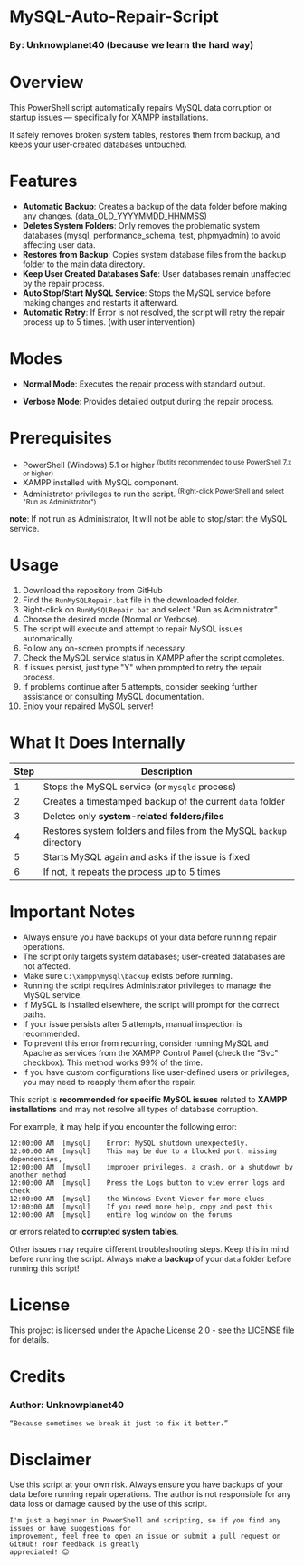 # MySQL-Auto-Repair-Script
### By: **Unknowplanet40** (because we learn the hard way)

# Overview
This PowerShell script automatically repairs MySQL data corruption or startup issues — specifically for XAMPP installations.

It safely removes broken system tables, restores them from backup, and keeps your user-created databases untouched.

# Features
- **Automatic Backup**: Creates a backup of the data folder before making any changes. (data_OLD_YYYYMMDD_HHMMSS)
- **Deletes System Folders**: Only removes the problematic system databases (mysql, performance_schema, test, phpmyadmin) to avoid affecting user data.
- **Restores from Backup**: Copies system database files from the backup folder to the main data directory.
- **Keep User Created Databases Safe**: User databases remain unaffected by the repair process.
- **Auto Stop/Start MySQL Service**: Stops the MySQL service before making changes and restarts it afterward.
- **Automatic Retry**: If Error is not resolved, the script will retry the repair process up to 5 times. (with user intervention)

# Modes
- **Normal Mode**: Executes the repair process with standard output.
<!-- - **WhatIf Mode**: Simulates the repair process without making any changes. (for testing purposes) -->
- **Verbose Mode**: Provides detailed output during the repair process.
<!-- - **WhatIf + Verbose Mode**: Simulates the repair process with detailed output. -->

# Prerequisites
- PowerShell (Windows) 5.1 or higher <sup> (butits recommended to use PowerShell 7.x or higher)</sup>
- XAMPP installed with MySQL component.
- Administrator privileges to run the script. <sup> (Right-click PowerShell and select "Run as Administrator")</sup>

**note**: If not run as Administrator, It will not be able to stop/start the MySQL service.

# Usage
1. Download the repository from GitHub
2. Find the `RunMySQLRepair.bat` file in the downloaded folder.
3. Right-click on `RunMySQLRepair.bat` and select "Run as Administrator".
    <!-- 4. Choose the desired mode (Normal, WhatIf, Verbose, or WhatIf + Verbose). -->
4. Choose the desired mode (Normal or Verbose).
5. The script will execute and attempt to repair MySQL issues automatically.
6. Follow any on-screen prompts if necessary.
7. Check the MySQL service status in XAMPP after the script completes.
8. If issues persist, just type "Y" when prompted to retry the repair process.
9.  If problems continue after 5 attempts, consider seeking further assistance or consulting MySQL documentation.
10. Enjoy your repaired MySQL server!

# What It Does Internally
|Step | Description |
|-----|-------------|
|1 | Stops the MySQL service (or `mysqld` process) |
|2 | Creates a timestamped backup of the current `data` folder |
|3 | Deletes only **system-related folders/files** |
|4 | Restores system folders and files from the MySQL `backup` directory |
|5 | Starts MySQL again and asks if the issue is fixed |
|6 | If not, it repeats the process up to 5 times |
# Important Notes
- Always ensure you have backups of your data before running repair operations.
- The script only targets system databases; user-created databases are not affected.
- Make sure `C:\xampp\mysql\backup` exists before running.
- Running the script requires Administrator privileges to manage the MySQL service.
- If MySQL is installed elsewhere, the script will prompt for the correct paths.
- If your issue persists after 5 attempts, manual inspection is recommended.
- To prevent this error from recurring, consider running MySQL and Apache as services from the XAMPP Control Panel (check the "Svc" checkbox). This method works 99% of the time.
- If you have custom configurations like user-defined users or privileges, you may need to reapply them after the repair.

This script is **recommended for specific MySQL issues** related to **XAMPP installations** and may not resolve all types of database corruption.

For example, it may help if you encounter the following error:
```log
12:00:00 AM  [mysql] 	Error: MySQL shutdown unexpectedly.
12:00:00 AM  [mysql] 	This may be due to a blocked port, missing dependencies, 
12:00:00 AM  [mysql] 	improper privileges, a crash, or a shutdown by another method
12:00:00 AM  [mysql] 	Press the Logs button to view error logs and check
12:00:00 AM  [mysql] 	the Windows Event Viewer for more clues
12:00:00 AM  [mysql] 	If you need more help, copy and post this
12:00:00 AM  [mysql] 	entire log window on the forums

```
or errors related to **corrupted system tables**.

Other issues may require different troubleshooting steps. Keep this in mind before running the script.
Always make a **backup** of your `data` folder before running this script!

# License
This project is licensed under the Apache License 2.0 - see the LICENSE file for details.

# Credits

### Author: **Unknowplanet40**
    “Because sometimes we break it just to fix it better.”

# Disclaimer
Use this script at your own risk. Always ensure you have backups of your data before running repair operations. The author is not responsible for any data loss or damage caused by the use of this script.

    I'm just a beginner in PowerShell and scripting, so if you find any issues or have suggestions for
    improvement, feel free to open an issue or submit a pull request on GitHub! Your feedback is greatly
    appreciated! 😊
